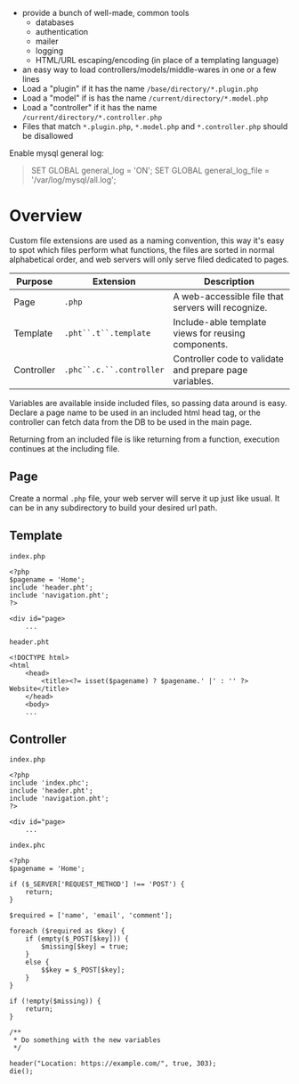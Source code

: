 - provide a bunch of well-made, common tools
	- databases
	- authentication
	- mailer
	- logging
	- HTML/URL escaping/encoding (in place of a templating language)
- an easy way to load controllers/models/middle-wares in one or a few lines
- Load a "plugin" if it has the name `/base/directory/*.plugin.php`
- Load a "model" if is has the name `/current/directory/*.model.php`
- Load a "controller" if it has the name `/current/directory/*.controller.php`
- Files that match `*.plugin.php`, `*.model.php` and `*.controller.php` should be disallowed


Enable mysql general log:
> SET GLOBAL general_log = 'ON';
> SET GLOBAL general_log_file = '/var/log/mysql/all.log';

# Overview

Custom file extensions are used as a naming convention, this way it's easy to spot which files perform what functions, the files are sorted in normal alphabetical order, and web servers will only serve filed dedicated to pages.

Purpose    | Extension | Description
-----------|-----------|------------
Page       |`.php`     | A web-accessible file that servers will recognize.
Template   |`.pht``.t``.template`| Include-able template views for reusing components.
Controller |`.phc``.c.``.controller`| Controller code to validate and prepare page variables.

Variables are available inside included files, so passing data around is easy. Declare a page name to be used in an included html head tag, or the controller can fetch data from the DB to be used in the main page.

Returning from an included file is like returning from a function, execution continues at the including file.

## Page

Create a normal `.php` file, your web server will serve it up just like usual. It can be in any subdirectory to build your desired url path.

## Template

`index.php`
```phtml
<?php
$pagename = 'Home';
include 'header.pht';
include 'navigation.pht';
?>

<div id="page>
	...
```

`header.pht`
```phtml
<!DOCTYPE html>
<html
	<head>
		<title><?= isset($pagename) ? $pagename.' |' : '' ?> Website</title>
	</head>
	<body>
	...
```

## Controller

`index.php`
```phtml
<?php
include 'index.phc';
include 'header.pht';
include 'navigation.pht';
?>

<div id="page>
	...
```

`index.phc`
```phtml
<?php
$pagename = 'Home';

if ($_SERVER['REQUEST_METHOD'] !== 'POST') {
	return;
}

$required = ['name', 'email', 'comment'];

foreach ($required as $key) {
	if (empty($_POST[$key])) {
		$missing[$key] = true;
	}
	else {
		$$key = $_POST[$key];
	}
}

if (!empty($missing)) {
	return;
}

/**
 * Do something with the new variables
 */

header("Location: https://example.com/", true, 303);
die();
```
